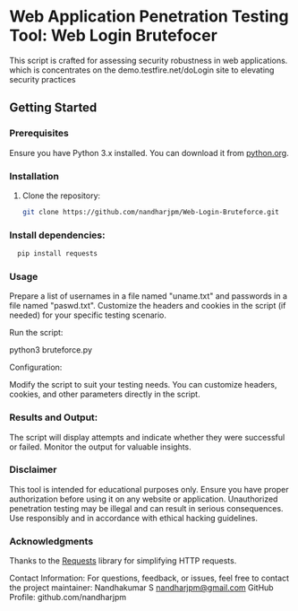 # Web Application Penetration Testing Tool: Web Login Brutefocer

This script is crafted for assessing security robustness in web applications.
which is concentrates on the demo.testfire.net/doLogin site to elevating security practices

## Getting Started

### Prerequisites

Ensure you have Python 3.x installed. You can download it from [python.org](https://www.python.org/downloads/).

### Installation

1. Clone the repository:
   ```bash
   git clone https://github.com/nandharjpm/Web-Login-Bruteforce.git
   ```
### Install dependencies:
```bash
  pip install requests
```

### Usage

Prepare a list of usernames in a file named "uname.txt" and passwords in a file named "paswd.txt".
Customize the headers and cookies in the script (if needed) for your specific testing scenario.

Run the script:

python3 bruteforce.py

Configuration:

Modify the script to suit your testing needs. You can customize headers, cookies, and other parameters directly in the script.

### Results and Output:

The script will display attempts and indicate whether they were successful or failed. Monitor the output for valuable insights.

### Disclaimer

This tool is intended for educational purposes only. Ensure you have proper authorization before using it on any website or application.
Unauthorized penetration testing may be illegal and can result in serious consequences. Use responsibly and in accordance with ethical hacking guidelines.

### Acknowledgments

Thanks to the [Requests](https://pypi.org/project/requests/) library for simplifying HTTP requests.

Contact Information:
For questions, feedback, or issues, feel free to contact the project maintainer:
Nandhakumar S
nandharjpm@gmail.com
GitHub Profile: github.com/nandharjpm
